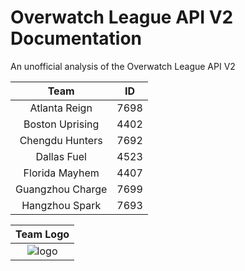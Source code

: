 # Overwatch League API V2 Documentation
An unofficial analysis of the Overwatch League API V2

| Team             | ID   |
|:----------------:|:----:|
| Atlanta Reign    | 7698 |
| Boston Uprising  | 4402 |
| Chengdu Hunters  | 7692 | 
| Dallas Fuel      | 4523 |
| Florida Mayhem   | 4407 |
| Guangzhou Charge | 7699 |
| Hangzhou Spark   | 7693 |


| Team Logo    |
|:------------:|
|![logo](https://bnetcmsus-a.akamaihd.net/cms/page_media/NO44N7DDJAPF1508792362936.png=20x20)|
